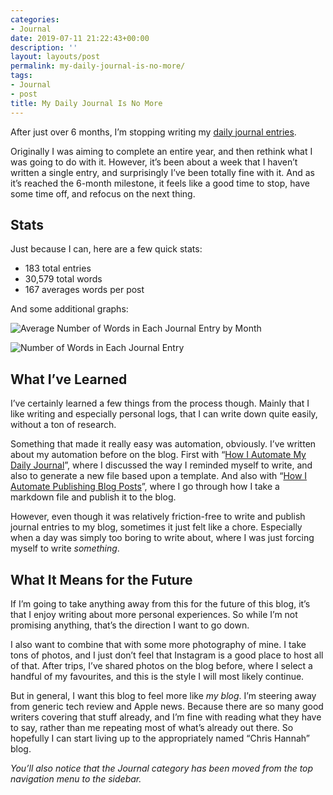 ```yaml
---
categories:
- Journal
date: 2019-07-11 21:22:43+00:00
description: ''
layout: layouts/post
permalink: my-daily-journal-is-no-more/
tags:
- Journal
- post
title: My Daily Journal Is No More
---
```


<p>After just over 6 months, I’m stopping writing my <a href="https://chrishannah.me/category/micro/journal/">daily journal entries</a>.</p>
<p>Originally I was aiming to complete an entire year, and then rethink what I was going to do with it. However, it’s been about a week that I haven’t written a single entry, and surprisingly I’ve been totally fine with it. And as it’s reached the 6-month milestone, it feels like a good time to stop, have some time off, and refocus on the next thing.</p>
<h2>Stats</h2>
<p>Just because I can, here are a few quick stats:</p>
<ul>
<li>183 total entries</li>
<li>30,579 total words</li>
<li>167 averages words per post</li>
</ul>
<p>And some additional graphs:</p>
<p><img src="https://chrishannah.me/images/2019/07/months.png" alt="Average Number of Words in Each Journal Entry by Month"></p>
<p><img src="https://chrishannah.me/images/2019/07/days-1.png" alt="Number of Words in Each Journal Entry"></p>
<h2>What I’ve Learned</h2>
<p>I’ve certainly learned a few things from the process though. Mainly that I like writing and especially personal logs, that I can write down quite easily, without a ton of research.</p>
<p>Something that made it really easy was automation, obviously. I’ve written about my automation before on the blog. First with “<a href="https://chrishannah.me/how-i-automate-my-daily-journal/">How I Automate My Daily Journal</a>”, where I discussed the way I reminded myself to write, and also to generate a new file based upon a template. And also with “<a href="https://chrishannah.me/how-i-automate-publishing-blog-posts/">How I Automate Publishing Blog Posts</a>”, where I go through how I take a markdown file and publish it to the blog.</p>
<p>However, even though it was relatively friction-free to write and publish journal entries to my blog, sometimes it just felt like a chore. Especially when a day was simply too boring to write about, where I was just forcing myself to write <em>something</em>.</p>
<h2>What It Means for the Future</h2>
<p>If I’m going to take anything away from this for the future of this blog, it’s that I enjoy writing about more personal experiences. So while I’m not promising anything, that’s the direction I want to go down.</p>
<p>I also want to combine that with some more photography of mine. I take tons of photos, and I just don’t feel that Instagram is a good place to host all of that. After trips, I’ve shared photos on the blog before, where I select a handful of my favourites, and this is the style I will most likely continue.</p>
<p>But in general, I want this blog to feel more like <em>my blog</em>. I’m steering away from generic tech review and Apple news. Because there are so many good writers covering that stuff already, and I’m fine with reading what they have to say, rather than me repeating most of what’s already out there. So hopefully I can start living up to the appropriately named “Chris Hannah” blog.</p>
<p><em>You&#8217;ll also notice that the Journal category has been moved from the top navigation menu to the sidebar.</em></p>
